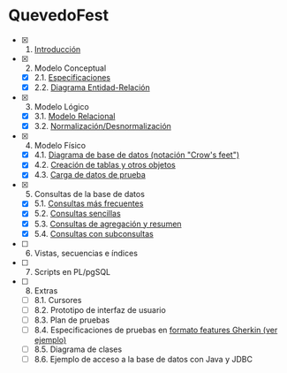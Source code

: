 # QuevedoFest

- [X] 1. [Introducción](https://github.com/mariaalamocedillo/Quevedofest/blob/main/Introducci%C3%B3n/Introducci%C3%B3n.md)
- [X] 2. Modelo Conceptual
   - [X] 2.1. [Especificaciones](https://github.com/mariaalamocedillo/Quevedofest/blob/main/Modelo%20conceptual/Especificaciones.md)
   - [X] 2.2. [Diagrama Entidad-Relación](https://github.com/mariaalamocedillo/Quevedofest/blob/main/Modelo%20conceptual/Modelo%20E-R.png)
- [X] 3. Modelo Lógico 
   - [X] 3.1. [Modelo Relacional](https://github.com/mariaalamocedillo/Quevedofest/blob/main/Modelo%20l%C3%B3gico/Modelo%20relacional.PNG)
   - [X] 3.2. [Normalización/Desnormalización](https://github.com/mariaalamocedillo/Quevedofest/blob/main/Modelo%20l%C3%B3gico/Modelo%20normalizado.png)
- [X] 4. Modelo Físico
   - [X] 4.1. [Diagrama de base de datos (notación "Crow's feet")](https://github.com/mariaalamocedillo/Quevedofest/blob/main/Modelo%20f%C3%ADsico/Crows_feet.png)
   - [X] 4.2. [Creación de tablas y otros objetos](https://github.com/mariaalamocedillo/Quevedofest/blob/main/Modelo%20f%C3%ADsico/Tablas.sql)
   - [X] 4.3. [Carga de datos de prueba](https://github.com/mariaalamocedillo/Quevedofest/blob/main/Modelo%20f%C3%ADsico/Datos%20de%20prueba.sql)
- [X] 5. Consultas de la base de datos
   - [X] 5.1. [Consultas más frecuentes](https://github.com/mariaalamocedillo/Quevedofest/blob/main/Consultas/Consultas%20frecuentes.md)
   - [X] 5.2. [Consultas sencillas](https://github.com/mariaalamocedillo/Quevedofest/blob/main/Consultas/Consultas%20sencillas.md)
   - [X] 5.3. [Consultas de agregación y resumen](https://github.com/mariaalamocedillo/Quevedofest/blob/main/Consultas/Consultas%20de%20agregaci%C3%B3n%20y%20resumen.md)
   - [X] 5.4. [Consultas con subconsultas](https://github.com/mariaalamocedillo/Quevedofest/blob/main/Consultas/Consultas%20con%20subconsultas.md)
- [ ] 6. Vistas, secuencias e índices
- [ ] 7. Scripts en PL/pgSQL
- [ ] 8. Extras
   - [ ] 8.1. Cursores
   - [ ] 8.2. Prototipo de interfaz de usuario
   - [ ] 8.3. Plan de pruebas
   - [ ] 8.4. Especificaciones de pruebas en [formato features Gherkin (ver ejemplo)](features/admin-carteles.feature) 
   - [ ] 8.5. Diagrama de clases
   - [ ] 8.6. Ejemplo de acceso a la base de datos con Java y JDBC
